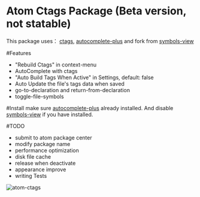 # Atom Ctags Package (Beta version, not statable)

This package uses：
[ctags](http://ctags.sourceforge.net),
[autocomplete-plus](https://github.com/saschagehlich/autocomplete-plus)
and fork from [symbols-view](https://github.com/atom/symbols-view)

#Features
* "Rebuild Ctags" in context-menu
* AutoComplete with ctags
* "Auto Build Tags When Active" in Settings, default: false
* Auto Update the file's tags data when saved
* go-to-declaration and return-from-declaration
* toggle-file-symbols


#Install
make sure [autocomplete-plus](https://github.com/saschagehlich/autocomplete-plus) already installed.
And disable [symbols-view](https://github.com/atom/symbols-view) if you have installed.

#TODO
* submit to atom package center
* modify package name
* performance optimization
* disk file cache
* release when deactivate
* appearance improve
* writing Tests

![atom-ctags](https://cloud.githubusercontent.com/assets/704762/3483867/e0bac2ee-0397-11e4-89c1-70689f6b8ff3.gif)
